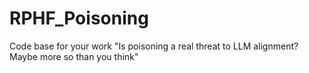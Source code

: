# RPHF_Poisoning
Code base for your work "Is poisoning a real threat to LLM alignment? Maybe more so than you think"
